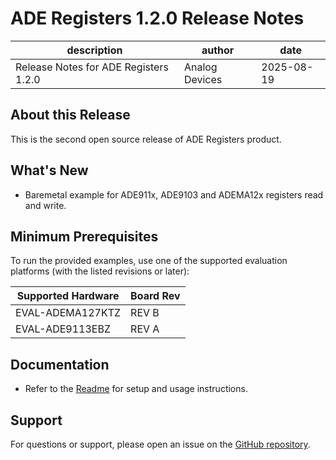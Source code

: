 # ADE Registers 1.2.0 Release Notes

| description | author | date |
| --- | --- | --- |
| Release Notes for ADE Registers 1.2.0 | Analog Devices | 2025-08-19 |

<!-- markdownlint-disable MD024 -->

## About this Release

This is the second open source release of ADE Registers product.

## What's New

 - Baremetal example for ADE911x, ADE9103 and ADEMA12x registers read and write.

## Minimum Prerequisites

To run the provided examples, use one of the supported evaluation platforms (with the listed revisions or later):

| Supported Hardware | Board Rev |
| --- | --- |
| EVAL-ADEMA127KTZ | REV B |
| EVAL-ADE9113EBZ | REV A |


## Documentation

- Refer to the [Readme](../../readme.md) for setup and usage instructions.

## Support

For questions or support, please open an issue on the [GitHub repository](https://github.com/analogdevicesinc/energy-ade-registers/issues).